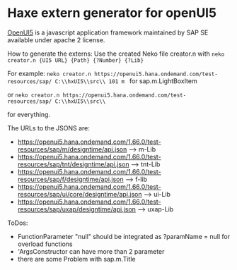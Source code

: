 # Haxe extern generator for openUI5

[OpenUI5](https://openui5.org/) is a javascript application framework maintained by SAP SE available under apache 2 license.

How to generate the externs:
Use the created Neko file creator.n with
```neko creator.n {UI5 URL} {Path} {?Number} {?Lib}```

For example:
```neko creator.n https://openui5.hana.ondemand.com/test-resources/sap/ C:\\hxUI5\\src\\ 101 m ```
for sap.m.LightBoxItem 

or 
```neko creator.n https://openui5.hana.ondemand.com/test-resources/sap/ C:\\hxUI5\\src\\```

for everything.

The URLs to the JSONS are:
* https://openui5.hana.ondemand.com/1.66.0/test-resources/sap/m/designtime/api.json --> m-Lib
* https://openui5.hana.ondemand.com/1.66.0/test-resources/sap/tnt/designtime/api.json --> tnt-Lib
* https://openui5.hana.ondemand.com/1.66.0/test-resources/sap/f/designtime/api.json --> f-lib
* https://openui5.hana.ondemand.com/1.66.0/test-resources/sap/ui/core/designtime/api.json --> ui-Lib
* https://openui5.hana.ondemand.com/1.66.0/test-resources/sap/uxap/designtime/api.json --> uxap-Lib

ToDos: 
* FunctionParameter "null" should be integrated as ?paramName = null for overload functions
* 'ArgsConstructor can have more than 2 parameter
* there are some Problem with sap.m.Title
